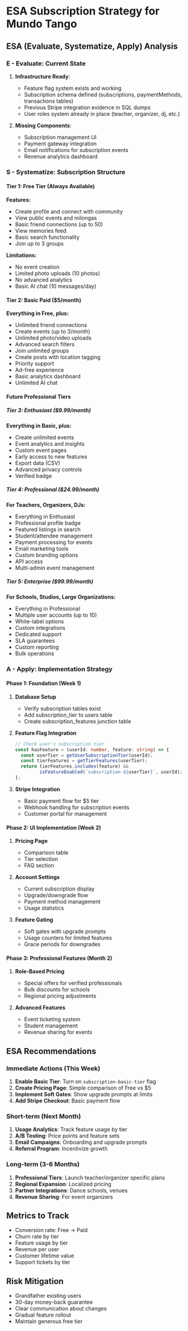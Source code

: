 # ESA Subscription Strategy for Mundo Tango

## ESA (Evaluate, Systematize, Apply) Analysis

### E - Evaluate: Current State
1. **Infrastructure Ready**: 
   - Feature flag system exists and working
   - Subscription schema defined (subscriptions, paymentMethods, transactions tables)
   - Previous Stripe integration evidence in SQL dumps
   - User roles system already in place (teacher, organizer, dj, etc.)

2. **Missing Components**:
   - Subscription management UI
   - Payment gateway integration
   - Email notifications for subscription events
   - Revenue analytics dashboard

### S - Systematize: Subscription Structure

#### Tier 1: Free Tier (Always Available)
**Features:**
- Create profile and connect with community
- View public events and milongas
- Basic friend connections (up to 50)
- View memories feed
- Basic search functionality
- Join up to 3 groups

**Limitations:**
- No event creation
- Limited photo uploads (10 photos)
- No advanced analytics
- Basic AI chat (10 messages/day)

#### Tier 2: Basic Paid ($5/month)
**Everything in Free, plus:**
- Unlimited friend connections
- Create events (up to 3/month)
- Unlimited photo/video uploads
- Advanced search filters
- Join unlimited groups
- Create posts with location tagging
- Priority support
- Ad-free experience
- Basic analytics dashboard
- Unlimited AI chat

#### Future Professional Tiers

##### Tier 3: Enthusiast ($9.99/month)
**Everything in Basic, plus:**
- Create unlimited events
- Event analytics and insights
- Custom event pages
- Early access to new features
- Export data (CSV)
- Advanced privacy controls
- Verified badge

##### Tier 4: Professional ($24.99/month)
**For Teachers, Organizers, DJs:**
- Everything in Enthusiast
- Professional profile badge
- Featured listings in search
- Student/attendee management
- Payment processing for events
- Email marketing tools
- Custom branding options
- API access
- Multi-admin event management

##### Tier 5: Enterprise ($99.99/month)
**For Schools, Studios, Large Organizations:**
- Everything in Professional
- Multiple user accounts (up to 10)
- White-label options
- Custom integrations
- Dedicated support
- SLA guarantees
- Custom reporting
- Bulk operations

### A - Apply: Implementation Strategy

#### Phase 1: Foundation (Week 1)
1. **Database Setup**
   - Verify subscription tables exist
   - Add subscription_tier to users table
   - Create subscription_features junction table

2. **Feature Flag Integration**
   ```typescript
   // Check user's subscription tier
   const hasFeature = (userId: number, feature: string) => {
     const userTier = getUserSubscriptionTier(userId);
     const tierFeatures = getTierFeatures(userTier);
     return tierFeatures.includes(feature) && 
            isFeatureEnabled(`subscription-${userTier}`, userId);
   };
   ```

3. **Stripe Integration**
   - Basic payment flow for $5 tier
   - Webhook handling for subscription events
   - Customer portal for management

#### Phase 2: UI Implementation (Week 2)
1. **Pricing Page**
   - Comparison table
   - Tier selection
   - FAQ section

2. **Account Settings**
   - Current subscription display
   - Upgrade/downgrade flow
   - Payment method management
   - Usage statistics

3. **Feature Gating**
   - Soft gates with upgrade prompts
   - Usage counters for limited features
   - Grace periods for downgrades

#### Phase 3: Professional Features (Month 2)
1. **Role-Based Pricing**
   - Special offers for verified professionals
   - Bulk discounts for schools
   - Regional pricing adjustments

2. **Advanced Features**
   - Event ticketing system
   - Student management
   - Revenue sharing for events

## ESA Recommendations

### Immediate Actions (This Week)
1. **Enable Basic Tier**: Turn on `subscription-basic-tier` flag
2. **Create Pricing Page**: Simple comparison of Free vs $5
3. **Implement Soft Gates**: Show upgrade prompts at limits
4. **Add Stripe Checkout**: Basic payment flow

### Short-term (Next Month)
1. **Usage Analytics**: Track feature usage by tier
2. **A/B Testing**: Price points and feature sets
3. **Email Campaigns**: Onboarding and upgrade prompts
4. **Referral Program**: Incentivize growth

### Long-term (3-6 Months)
1. **Professional Tiers**: Launch teacher/organizer specific plans
2. **Regional Expansion**: Localized pricing
3. **Partner Integrations**: Dance schools, venues
4. **Revenue Sharing**: For event organizers

## Metrics to Track
- Conversion rate: Free → Paid
- Churn rate by tier
- Feature usage by tier
- Revenue per user
- Customer lifetime value
- Support tickets by tier

## Risk Mitigation
- Grandfather existing users
- 30-day money-back guarantee
- Clear communication about changes
- Gradual feature rollout
- Maintain generous free tier